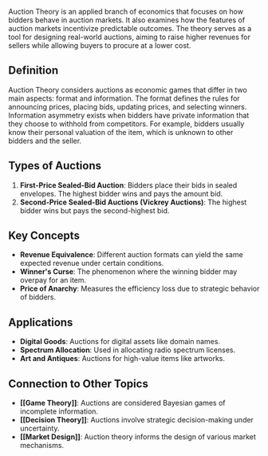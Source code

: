 Auction Theory is an applied branch of economics that focuses on how bidders behave in auction markets. It also examines how the features of auction markets incentivize predictable outcomes. The theory serves as a tool for designing real-world auctions, aiming to raise higher revenues for sellers while allowing buyers to procure at a lower cost.

## Definition

Auction Theory considers auctions as economic games that differ in two main aspects: format and information. The format defines the rules for announcing prices, placing bids, updating prices, and selecting winners. Information asymmetry exists when bidders have private information that they choose to withhold from competitors. For example, bidders usually know their personal valuation of the item, which is unknown to other bidders and the seller.

## Types of Auctions

1. **First-Price Sealed-Bid Auction**: Bidders place their bids in sealed envelopes. The highest bidder wins and pays the amount bid.
2. **Second-Price Sealed-Bid Auctions (Vickrey Auctions)**: The highest bidder wins but pays the second-highest bid.

## Key Concepts

- **Revenue Equivalence**: Different auction formats can yield the same expected revenue under certain conditions.
- **Winner's Curse**: The phenomenon where the winning bidder may overpay for an item.
- **Price of Anarchy**: Measures the efficiency loss due to strategic behavior of bidders.

## Applications

- **Digital Goods**: Auctions for digital assets like domain names.
- **Spectrum Allocation**: Used in allocating radio spectrum licenses.
- **Art and Antiques**: Auctions for high-value items like artworks.

## Connection to Other Topics

- **[[Game Theory]]**: Auctions are considered Bayesian games of incomplete information.
- **[[Decision Theory]]**: Auctions involve strategic decision-making under uncertainty.
- **[[Market Design]]**: Auction theory informs the design of various market mechanisms.